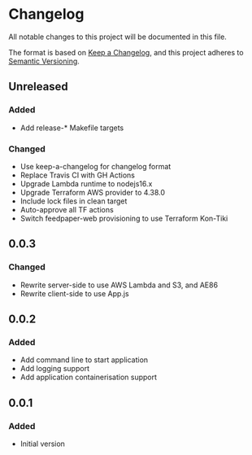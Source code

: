 # Changelog

All notable changes to this project will be documented in this file.

The format is based on [Keep a Changelog](https://keepachangelog.com/en/1.0.0/),
and this project adheres to [Semantic Versioning](https://semver.org/spec/v2.0.0.html).

## Unreleased

### Added
- Add release-* Makefile targets

### Changed
- Use keep-a-changelog for changelog format
- Replace Travis CI with GH Actions
- Upgrade Lambda runtime to nodejs16.x
- Upgrade Terraform AWS provider to 4.38.0
- Include lock files in clean target
- Auto-approve all TF actions
- Switch feedpaper-web provisioning to use Terraform Kon-Tiki

## 0.0.3

### Changed
- Rewrite server-side to use AWS Lambda and S3, and AE86
- Rewrite client-side to use App.js

## 0.0.2

### Added
- Add command line to start application
- Add logging support
- Add application containerisation support

## 0.0.1

### Added
* Initial version
